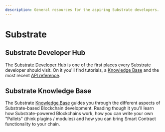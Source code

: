 ```yaml
---
description: General resources for the aspiring Substrate developers.
---
```


# Substrate

## Substrate Developer Hub

The [Substrate Developer Hub](https://substrate.dev/) is one of the first places every Substrate developer should visit. On it you'll find tutorials, a [Knowledge Base](https://substrate.dev/docs/en/) and the most recent [API reference](https://substrate.dev/rustdocs/).

## Substrate Knowledge Base

The Substrate [Knowledge Base](https://substrate.dev/docs/en/) guides you through the different aspects of Substrate-based Blockchain development. Reading though it you'll learn how Substrate-powered Blockchains work, how you can write your own "Pallets" \(think plugins / modules\) and how you can bring Smart Contract functionality to your chain.

